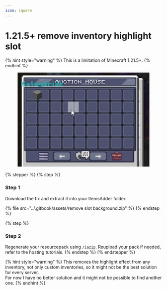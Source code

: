 ```yaml
---
icon: square
---
```


# 1.21.5+ remove inventory highlight slot

{% hint style="warning" %}
This is a limitation of Minecraft 1.21.5+.
{% endhint %}

<figure><img src="../.gitbook/assets/image (268).png" alt=""><figcaption></figcaption></figure>

{% stepper %}
{% step %}
### Step 1

Download the fix and extract it into your ItemsAdder folder.

{% file src="../.gitbook/assets/remove slot background.zip" %}
{% endstep %}

{% step %}
### Step 2

Regenerate your resourcepack using `/iazip`. Reupload your pack if needed, refer to the hosting tutorials.
{% endstep %}
{% endstepper %}

{% hint style="warning" %}
This removes the highlight effect from any inventory, not only custom inventories, so it might not be the best solution for every server.\
For now I have no better solution and it might not be possible to find another one.
{% endhint %}

